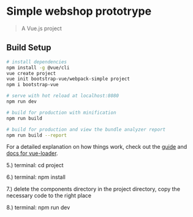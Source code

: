 # Simple webshop prototrype

> A Vue.js project

## Build Setup

``` bash
# install dependencies
npm install -g @vue/cli
vue create project
vue init bootstrap-vue/webpack-simple project
npm i bootstrap-vue

# serve with hot reload at localhost:8080
npm run dev

# build for production with minification
npm run build

# build for production and view the bundle analyzer report
npm run build --report
```

For a detailed explanation on how things work, check out the [guide](http://vuejs-templates.github.io/webpack/) and [docs for vue-loader](http://vuejs.github.io/vue-loader).

5.) terminal: cd project

6.) terminal: npm install

7.) delete the components directory in the project directory, copy the necessary code to the right place

8.) terminal: npm run dev
